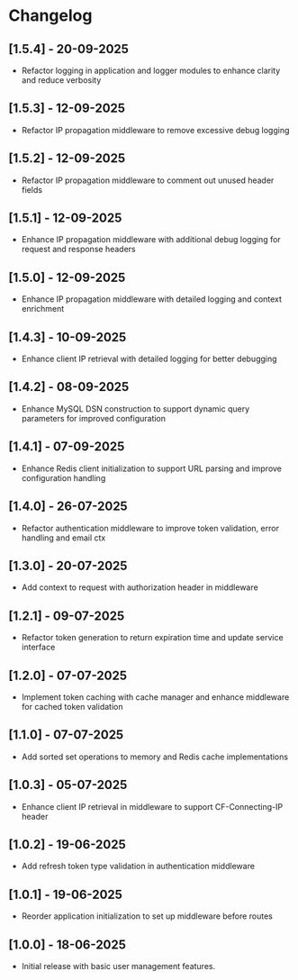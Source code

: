 # Changelog 

## [1.5.4] - 20-09-2025
- Refactor logging in application and logger modules to enhance clarity and reduce verbosity

## [1.5.3] - 12-09-2025
- Refactor IP propagation middleware to remove excessive debug logging

## [1.5.2] - 12-09-2025
- Refactor IP propagation middleware to comment out unused header fields

## [1.5.1] - 12-09-2025
- Enhance IP propagation middleware with additional debug logging for request and response headers

## [1.5.0] - 12-09-2025
- Enhance IP propagation middleware with detailed logging and context enrichment

## [1.4.3] - 10-09-2025
- Enhance client IP retrieval with detailed logging for better debugging

## [1.4.2] - 08-09-2025
- Enhance MySQL DSN construction to support dynamic query parameters for improved configuration

## [1.4.1] - 07-09-2025
- Enhance Redis client initialization to support URL parsing and improve configuration handling

## [1.4.0] - 26-07-2025
- Refactor authentication middleware to improve token validation, error handling and email ctx

## [1.3.0] - 20-07-2025
- Add context to request with authorization header in middleware

## [1.2.1] - 09-07-2025
- Refactor token generation to return expiration time and update service interface

## [1.2.0] - 07-07-2025
- Implement token caching with cache manager and enhance middleware for cached token validation

## [1.1.0] - 07-07-2025
- Add sorted set operations to memory and Redis cache implementations

## [1.0.3] - 05-07-2025
- Enhance client IP retrieval in middleware to support CF-Connecting-IP header

## [1.0.2] - 19-06-2025
- Add refresh token type validation in authentication middleware

## [1.0.1] - 19-06-2025
- Reorder application initialization to set up middleware before routes

## [1.0.0] - 18-06-2025
- Initial release with basic user management features.



